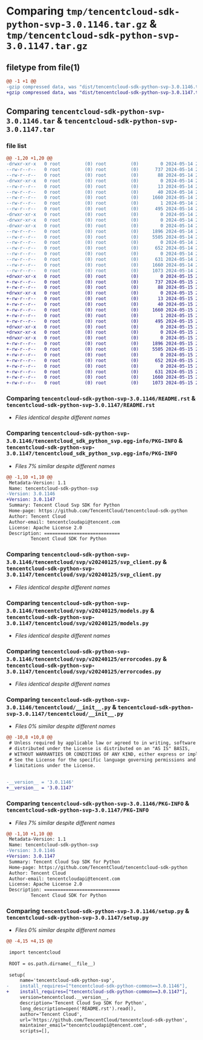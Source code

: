 # Comparing `tmp/tencentcloud-sdk-python-svp-3.0.1146.tar.gz` & `tmp/tencentcloud-sdk-python-svp-3.0.1147.tar.gz`

## filetype from file(1)

```diff
@@ -1 +1 @@
-gzip compressed data, was "dist/tencentcloud-sdk-python-svp-3.0.1146.tar", last modified: Tue May 14 22:09:39 2024, max compression
+gzip compressed data, was "dist/tencentcloud-sdk-python-svp-3.0.1147.tar", last modified: Wed May 15 22:53:50 2024, max compression
```

## Comparing `tencentcloud-sdk-python-svp-3.0.1146.tar` & `tencentcloud-sdk-python-svp-3.0.1147.tar`

### file list

```diff
@@ -1,20 +1,20 @@
-drwxr-xr-x   0 root         (0) root         (0)        0 2024-05-14 22:09:39.000000 tencentcloud-sdk-python-svp-3.0.1146/
--rw-r--r--   0 root         (0) root         (0)      737 2024-05-14 22:09:39.000000 tencentcloud-sdk-python-svp-3.0.1146/README.rst
--rw-r--r--   0 root         (0) root         (0)       88 2024-05-14 22:09:39.000000 tencentcloud-sdk-python-svp-3.0.1146/setup.cfg
-drwxr-xr-x   0 root         (0) root         (0)        0 2024-05-14 22:09:39.000000 tencentcloud-sdk-python-svp-3.0.1146/tencentcloud_sdk_python_svp.egg-info/
--rw-r--r--   0 root         (0) root         (0)       13 2024-05-14 22:09:39.000000 tencentcloud-sdk-python-svp-3.0.1146/tencentcloud_sdk_python_svp.egg-info/top_level.txt
--rw-r--r--   0 root         (0) root         (0)       40 2024-05-14 22:09:39.000000 tencentcloud-sdk-python-svp-3.0.1146/tencentcloud_sdk_python_svp.egg-info/requires.txt
--rw-r--r--   0 root         (0) root         (0)     1660 2024-05-14 22:09:39.000000 tencentcloud-sdk-python-svp-3.0.1146/tencentcloud_sdk_python_svp.egg-info/PKG-INFO
--rw-r--r--   0 root         (0) root         (0)        1 2024-05-14 22:09:39.000000 tencentcloud-sdk-python-svp-3.0.1146/tencentcloud_sdk_python_svp.egg-info/dependency_links.txt
--rw-r--r--   0 root         (0) root         (0)      495 2024-05-14 22:09:39.000000 tencentcloud-sdk-python-svp-3.0.1146/tencentcloud_sdk_python_svp.egg-info/SOURCES.txt
-drwxr-xr-x   0 root         (0) root         (0)        0 2024-05-14 22:09:39.000000 tencentcloud-sdk-python-svp-3.0.1146/tencentcloud/
-drwxr-xr-x   0 root         (0) root         (0)        0 2024-05-14 22:09:39.000000 tencentcloud-sdk-python-svp-3.0.1146/tencentcloud/svp/
-drwxr-xr-x   0 root         (0) root         (0)        0 2024-05-14 22:09:39.000000 tencentcloud-sdk-python-svp-3.0.1146/tencentcloud/svp/v20240125/
--rw-r--r--   0 root         (0) root         (0)     1896 2024-05-14 22:09:39.000000 tencentcloud-sdk-python-svp-3.0.1146/tencentcloud/svp/v20240125/svp_client.py
--rw-r--r--   0 root         (0) root         (0)     5505 2024-05-14 22:09:39.000000 tencentcloud-sdk-python-svp-3.0.1146/tencentcloud/svp/v20240125/models.py
--rw-r--r--   0 root         (0) root         (0)        0 2024-05-14 22:09:39.000000 tencentcloud-sdk-python-svp-3.0.1146/tencentcloud/svp/v20240125/__init__.py
--rw-r--r--   0 root         (0) root         (0)      652 2024-05-14 22:09:39.000000 tencentcloud-sdk-python-svp-3.0.1146/tencentcloud/svp/v20240125/errorcodes.py
--rw-r--r--   0 root         (0) root         (0)        0 2024-05-14 22:09:39.000000 tencentcloud-sdk-python-svp-3.0.1146/tencentcloud/svp/__init__.py
--rw-r--r--   0 root         (0) root         (0)      631 2024-05-14 22:09:39.000000 tencentcloud-sdk-python-svp-3.0.1146/tencentcloud/__init__.py
--rw-r--r--   0 root         (0) root         (0)     1660 2024-05-14 22:09:39.000000 tencentcloud-sdk-python-svp-3.0.1146/PKG-INFO
--rw-r--r--   0 root         (0) root         (0)     1073 2024-05-14 22:09:39.000000 tencentcloud-sdk-python-svp-3.0.1146/setup.py
+drwxr-xr-x   0 root         (0) root         (0)        0 2024-05-15 22:53:50.000000 tencentcloud-sdk-python-svp-3.0.1147/
+-rw-r--r--   0 root         (0) root         (0)      737 2024-05-15 22:53:49.000000 tencentcloud-sdk-python-svp-3.0.1147/README.rst
+-rw-r--r--   0 root         (0) root         (0)       88 2024-05-15 22:53:50.000000 tencentcloud-sdk-python-svp-3.0.1147/setup.cfg
+drwxr-xr-x   0 root         (0) root         (0)        0 2024-05-15 22:53:50.000000 tencentcloud-sdk-python-svp-3.0.1147/tencentcloud_sdk_python_svp.egg-info/
+-rw-r--r--   0 root         (0) root         (0)       13 2024-05-15 22:53:50.000000 tencentcloud-sdk-python-svp-3.0.1147/tencentcloud_sdk_python_svp.egg-info/top_level.txt
+-rw-r--r--   0 root         (0) root         (0)       40 2024-05-15 22:53:50.000000 tencentcloud-sdk-python-svp-3.0.1147/tencentcloud_sdk_python_svp.egg-info/requires.txt
+-rw-r--r--   0 root         (0) root         (0)     1660 2024-05-15 22:53:50.000000 tencentcloud-sdk-python-svp-3.0.1147/tencentcloud_sdk_python_svp.egg-info/PKG-INFO
+-rw-r--r--   0 root         (0) root         (0)        1 2024-05-15 22:53:50.000000 tencentcloud-sdk-python-svp-3.0.1147/tencentcloud_sdk_python_svp.egg-info/dependency_links.txt
+-rw-r--r--   0 root         (0) root         (0)      495 2024-05-15 22:53:50.000000 tencentcloud-sdk-python-svp-3.0.1147/tencentcloud_sdk_python_svp.egg-info/SOURCES.txt
+drwxr-xr-x   0 root         (0) root         (0)        0 2024-05-15 22:53:50.000000 tencentcloud-sdk-python-svp-3.0.1147/tencentcloud/
+drwxr-xr-x   0 root         (0) root         (0)        0 2024-05-15 22:53:50.000000 tencentcloud-sdk-python-svp-3.0.1147/tencentcloud/svp/
+drwxr-xr-x   0 root         (0) root         (0)        0 2024-05-15 22:53:50.000000 tencentcloud-sdk-python-svp-3.0.1147/tencentcloud/svp/v20240125/
+-rw-r--r--   0 root         (0) root         (0)     1896 2024-05-15 22:53:49.000000 tencentcloud-sdk-python-svp-3.0.1147/tencentcloud/svp/v20240125/svp_client.py
+-rw-r--r--   0 root         (0) root         (0)     5505 2024-05-15 22:53:49.000000 tencentcloud-sdk-python-svp-3.0.1147/tencentcloud/svp/v20240125/models.py
+-rw-r--r--   0 root         (0) root         (0)        0 2024-05-15 22:53:49.000000 tencentcloud-sdk-python-svp-3.0.1147/tencentcloud/svp/v20240125/__init__.py
+-rw-r--r--   0 root         (0) root         (0)      652 2024-05-15 22:53:49.000000 tencentcloud-sdk-python-svp-3.0.1147/tencentcloud/svp/v20240125/errorcodes.py
+-rw-r--r--   0 root         (0) root         (0)        0 2024-05-15 22:53:49.000000 tencentcloud-sdk-python-svp-3.0.1147/tencentcloud/svp/__init__.py
+-rw-r--r--   0 root         (0) root         (0)      631 2024-05-15 22:53:49.000000 tencentcloud-sdk-python-svp-3.0.1147/tencentcloud/__init__.py
+-rw-r--r--   0 root         (0) root         (0)     1660 2024-05-15 22:53:50.000000 tencentcloud-sdk-python-svp-3.0.1147/PKG-INFO
+-rw-r--r--   0 root         (0) root         (0)     1073 2024-05-15 22:53:49.000000 tencentcloud-sdk-python-svp-3.0.1147/setup.py
```

### Comparing `tencentcloud-sdk-python-svp-3.0.1146/README.rst` & `tencentcloud-sdk-python-svp-3.0.1147/README.rst`

 * *Files identical despite different names*

### Comparing `tencentcloud-sdk-python-svp-3.0.1146/tencentcloud_sdk_python_svp.egg-info/PKG-INFO` & `tencentcloud-sdk-python-svp-3.0.1147/tencentcloud_sdk_python_svp.egg-info/PKG-INFO`

 * *Files 7% similar despite different names*

```diff
@@ -1,10 +1,10 @@
 Metadata-Version: 1.1
 Name: tencentcloud-sdk-python-svp
-Version: 3.0.1146
+Version: 3.0.1147
 Summary: Tencent Cloud Svp SDK for Python
 Home-page: https://github.com/TencentCloud/tencentcloud-sdk-python
 Author: Tencent Cloud
 Author-email: tencentcloudapi@tencent.com
 License: Apache License 2.0
 Description: ============================
         Tencent Cloud SDK for Python
```

### Comparing `tencentcloud-sdk-python-svp-3.0.1146/tencentcloud/svp/v20240125/svp_client.py` & `tencentcloud-sdk-python-svp-3.0.1147/tencentcloud/svp/v20240125/svp_client.py`

 * *Files identical despite different names*

### Comparing `tencentcloud-sdk-python-svp-3.0.1146/tencentcloud/svp/v20240125/models.py` & `tencentcloud-sdk-python-svp-3.0.1147/tencentcloud/svp/v20240125/models.py`

 * *Files identical despite different names*

### Comparing `tencentcloud-sdk-python-svp-3.0.1146/tencentcloud/svp/v20240125/errorcodes.py` & `tencentcloud-sdk-python-svp-3.0.1147/tencentcloud/svp/v20240125/errorcodes.py`

 * *Files identical despite different names*

### Comparing `tencentcloud-sdk-python-svp-3.0.1146/tencentcloud/__init__.py` & `tencentcloud-sdk-python-svp-3.0.1147/tencentcloud/__init__.py`

 * *Files 0% similar despite different names*

```diff
@@ -10,8 +10,8 @@
 # Unless required by applicable law or agreed to in writing, software
 # distributed under the License is distributed on an "AS IS" BASIS,
 # WITHOUT WARRANTIES OR CONDITIONS OF ANY KIND, either express or implied.
 # See the License for the specific language governing permissions and
 # limitations under the License.
 
 
-__version__ = '3.0.1146'
+__version__ = '3.0.1147'
```

### Comparing `tencentcloud-sdk-python-svp-3.0.1146/PKG-INFO` & `tencentcloud-sdk-python-svp-3.0.1147/PKG-INFO`

 * *Files 7% similar despite different names*

```diff
@@ -1,10 +1,10 @@
 Metadata-Version: 1.1
 Name: tencentcloud-sdk-python-svp
-Version: 3.0.1146
+Version: 3.0.1147
 Summary: Tencent Cloud Svp SDK for Python
 Home-page: https://github.com/TencentCloud/tencentcloud-sdk-python
 Author: Tencent Cloud
 Author-email: tencentcloudapi@tencent.com
 License: Apache License 2.0
 Description: ============================
         Tencent Cloud SDK for Python
```

### Comparing `tencentcloud-sdk-python-svp-3.0.1146/setup.py` & `tencentcloud-sdk-python-svp-3.0.1147/setup.py`

 * *Files 0% similar despite different names*

```diff
@@ -4,15 +4,15 @@
 
 import tencentcloud
 
 ROOT = os.path.dirname(__file__)
 
 setup(
     name='tencentcloud-sdk-python-svp',
-    install_requires=["tencentcloud-sdk-python-common==3.0.1146"],
+    install_requires=["tencentcloud-sdk-python-common==3.0.1147"],
     version=tencentcloud.__version__,
     description='Tencent Cloud Svp SDK for Python',
     long_description=open('README.rst').read(),
     author='Tencent Cloud',
     url='https://github.com/TencentCloud/tencentcloud-sdk-python',
     maintainer_email="tencentcloudapi@tencent.com",
     scripts=[],
```

